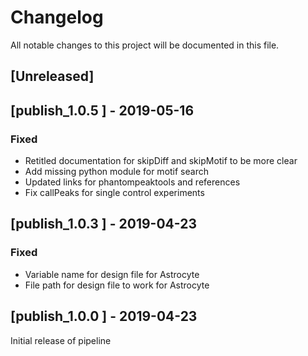 # Changelog

All notable changes to this project will be documented in this file.

## [Unreleased]

## [publish_1.0.5 ] - 2019-05-16
### Fixed
- Retitled documentation for skipDiff and skipMotif to be more clear
- Add missing python module for motif search
- Updated links for phantompeaktools and references
- Fix callPeaks for single control experiments

## [publish_1.0.3 ] - 2019-04-23
### Fixed
- Variable name for design file for Astrocyte
- File path for design file to work for Astrocyte

## [publish_1.0.0 ] - 2019-04-23
Initial release of pipeline
